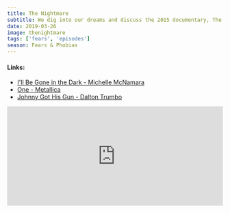 ```yaml
---
title: The Nightmare
subtitle: We dig into our dreams and discuss the 2015 documentary, The Nightmare. Joe shares his experience with sleep paralysis. We also talk about the movie, Nell, for some reason.
date: 2019-03-26
image: thenightmare
tags: ['fears', 'episodes']
season: Fears & Phobias
---
```

<h4>Links:</h4>
<ul class="links">
<li><a href="https://www.amazon.com/Ill-Be-Gone-Dark-Obsessive/dp/0062319787">I'll Be Gone in the Dark - Michelle McNamara</a></li>
<li><a href="https://www.youtube.com/watch?v=WM8bTdBs-cw">One - Metallica</a></li>
<li><a href="https://www.amazon.com/Johnny-Got-His-Gun-Novel/dp/0553274325">Johnny Got His Gun - Dalton  Trumbo</a></li>
</ul>
<iframe src="https://open.spotify.com/embed-podcast/episode/2oGJFt5SBEdzFPeTYe68CS" width="100%" height="232" frameborder="0" allowtransparency="true" allow="encrypted-media"></iframe>